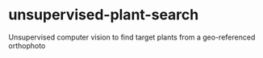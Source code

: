 # unsupervised-plant-search
Unsupervised computer vision to find target plants from a geo-referenced orthophoto
